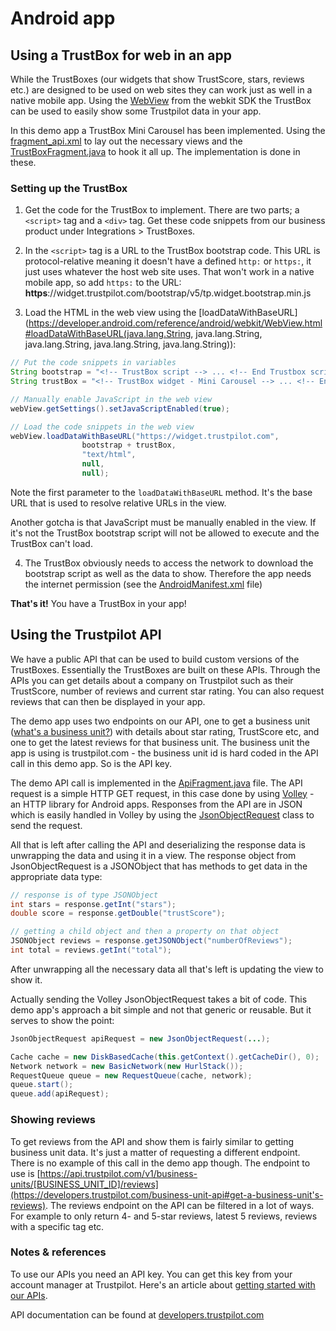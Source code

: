 # Android app

## Using a TrustBox for web in an app

While the TrustBoxes (our widgets that show TrustScore, stars, reviews etc.) are designed to be used on web sites they can work just as well in a native mobile app. Using the [WebView](https://developer.android.com/reference/android/webkit/WebView.html) from the webkit SDK the TrustBox can be used to easily show some Trustpilot data in your app.

In this demo app a TrustBox Mini Carousel has been implemented. Using the [fragment_api.xml](app/src/main/res/layout/fragment_api.xml) to lay out the necessary views and the [TrustBoxFragment.java](app/src/main/java/com/trustpilot/trustboxinnativeapp/TrustBoxFragment.java) to hook it all up. The implementation is done in these.

### Setting up the TrustBox

1. Get the code for the TrustBox to implement. There are two parts; a `<script>` tag and a `<div>` tag. Get these code snippets from our business product under Integrations > TrustBoxes.

2. In the `<script>` tag is a URL to the TrustBox bootstrap code. This URL is protocol-relative meaning it doesn't have a defined `http:` or `https:`, it just uses whatever the host web site uses. That won't work in a native mobile app, so add `https:` to the URL: **https**://widget.trustpilot.com/bootstrap/v5/tp.widget.bootstrap.min.js

3. Load the HTML in the web view using the [loadDataWithBaseURL](https://developer.android.com/reference/android/webkit/WebView.html#loadDataWithBaseURL(java.lang.String, java.lang.String, java.lang.String, java.lang.String, java.lang.String)):

  ```java
  // Put the code snippets in variables
  String bootstrap = "<!-- TrustBox script --> ... <!-- End Trustbox script -->";
  String trustBox = "<!-- TrustBox widget - Mini Carousel --> ... <!-- End TrustBox widget -->";

  // Manually enable JavaScript in the web view
  webView.getSettings().setJavaScriptEnabled(true);

  // Load the code snippets in the web view
  webView.loadDataWithBaseURL("https://widget.trustpilot.com",
                  bootstrap + trustBox,
                  "text/html",
                  null,
                  null);
```

  Note the first parameter to the `loadDataWithBaseURL` method. It's the base URL that is used to resolve relative URLs in the view.

  Another gotcha is that JavaScript must be manually enabled in the view. If it's not the TrustBox bootstrap script will not be allowed to execute and the TrustBox can't load.

4. The TrustBox obviously needs to access the network to download the bootstrap script as well as the data to show. Therefore the app needs the internet permission (see the [AndroidManifest.xml](app/src/main/AndroidManifest.xml) file)

**That's it!** You have a TrustBox in your app!


## Using the Trustpilot API

We have a public API that can be used to build custom versions of the TrustBoxes. Essentially the TrustBoxes are built on these APIs. Through the APIs you can get details about a company on Trustpilot such as their TrustScore, number of reviews and current star rating. You can also request reviews that can then be displayed in your app.

The demo app uses two endpoints on our API, one to get a business unit ([what's a business unit?](https://developers.trustpilot.com/#BusinessUnit)) with details about star rating, TrustScore etc, and one to get the latest reviews for that business unit. The business unit the app is using is trustpilot.com - the business unit id is hard coded in the API call in this demo app. So is the API key.

The demo API call is implemented in the [ApiFragment.java](app/src/main/java/com/trustpilot/trustboxinnativeapp/ApiFragment.java) file. The API request is a simple HTTP GET request, in this case done by using [Volley](https://developer.android.com/training/volley/index.html) - an HTTP library for Android apps. Responses from the API are in JSON which is easily handled in Volley by using the [JsonObjectRequest](https://github.com/google/volley/blob/master/src/main/java/com/android/volley/toolbox/JsonObjectRequest.java) class to send the request.

All that is left after calling the API and deserializing the response data is unwrapping the data and using it in a view. The response object from JsonObjectRequest is a JSONObject that has methods to get data in the appropriate data type:

```java
// response is of type JSONObject
int stars = response.getInt("stars");
double score = response.getDouble("trustScore");

// getting a child object and then a property on that object
JSONObject reviews = response.getJSONObject("numberOfReviews");
int total = reviews.getInt("total");
```

After unwrapping all the necessary data all that's left is updating the view to show it.

Actually sending the Volley JsonObjectRequest takes a bit of code. This demo app's approach a bit simple and not that generic or reusable. But it serves to show the point:

```java
JsonObjectRequest apiRequest = new JsonObjectRequest(...);

Cache cache = new DiskBasedCache(this.getContext().getCacheDir(), 0);
Network network = new BasicNetwork(new HurlStack());
RequestQueue queue = new RequestQueue(cache, network);
queue.start();
queue.add(apiRequest);
```


### Showing reviews

To get reviews from the API and show them is fairly similar to getting business unit data. It's just a matter of requesting a different endpoint. There is no example of this call in the demo app though. The endpoint to use is [https://api.trustpilot.com/v1/business-units/[BUSINESS_UNIT_ID]/reviews](https://developers.trustpilot.com/business-unit-api#get-a-business-unit's-reviews). The reviews endpoint on the API can be filtered in a lot of ways. For example to only return 4- and 5-star reviews, latest 5 reviews, reviews with a specific tag etc.


### Notes & references

To use our APIs you need an API key. You can get this key from your account manager at Trustpilot. Here's an article about [getting started with our APIs](https://support.trustpilot.com/hc/articles/207309867).

API documentation can be found at [developers.trustpilot.com](https://developers.trustpilot.com/)
